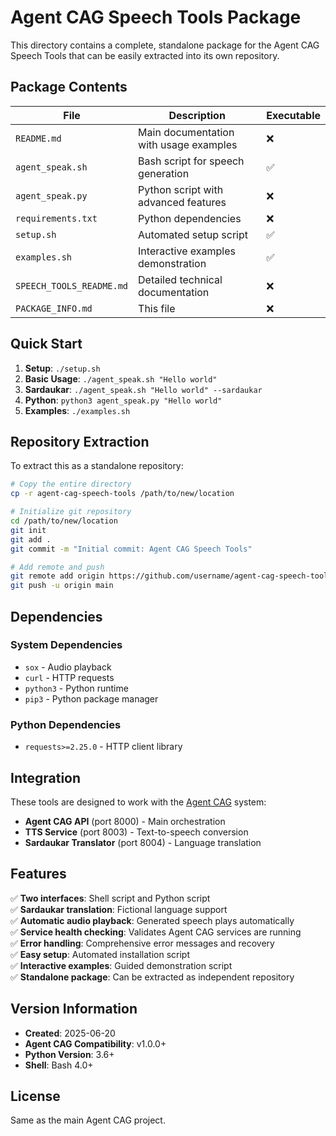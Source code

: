 # Agent CAG Speech Tools Package

This directory contains a complete, standalone package for the Agent CAG Speech Tools that can be easily extracted into its own repository.

## Package Contents

| File | Description | Executable |
|------|-------------|------------|
| `README.md` | Main documentation with usage examples | ❌ |
| `agent_speak.sh` | Bash script for speech generation | ✅ |
| `agent_speak.py` | Python script with advanced features | ❌ |
| `requirements.txt` | Python dependencies | ❌ |
| `setup.sh` | Automated setup script | ✅ |
| `examples.sh` | Interactive examples demonstration | ✅ |
| `SPEECH_TOOLS_README.md` | Detailed technical documentation | ❌ |
| `PACKAGE_INFO.md` | This file | ❌ |

## Quick Start

1. **Setup**: `./setup.sh`
2. **Basic Usage**: `./agent_speak.sh "Hello world"`
3. **Sardaukar**: `./agent_speak.sh "Hello world" --sardaukar`
4. **Python**: `python3 agent_speak.py "Hello world"`
5. **Examples**: `./examples.sh`

## Repository Extraction

To extract this as a standalone repository:

```bash
# Copy the entire directory
cp -r agent-cag-speech-tools /path/to/new/location

# Initialize git repository
cd /path/to/new/location
git init
git add .
git commit -m "Initial commit: Agent CAG Speech Tools"

# Add remote and push
git remote add origin https://github.com/username/agent-cag-speech-tools.git
git push -u origin main
```

## Dependencies

### System Dependencies
- `sox` - Audio playback
- `curl` - HTTP requests
- `python3` - Python runtime
- `pip3` - Python package manager

### Python Dependencies
- `requests>=2.25.0` - HTTP client library

## Integration

These tools are designed to work with the [Agent CAG](https://github.com/prettygoodapps/agent-cag) system:

- **Agent CAG API** (port 8000) - Main orchestration
- **TTS Service** (port 8003) - Text-to-speech conversion
- **Sardaukar Translator** (port 8004) - Language translation

## Features

✅ **Two interfaces**: Shell script and Python script  
✅ **Sardaukar translation**: Fictional language support  
✅ **Automatic audio playback**: Generated speech plays automatically  
✅ **Service health checking**: Validates Agent CAG services are running  
✅ **Error handling**: Comprehensive error messages and recovery  
✅ **Easy setup**: Automated installation script  
✅ **Interactive examples**: Guided demonstration script  
✅ **Standalone package**: Can be extracted as independent repository  

## Version Information

- **Created**: 2025-06-20
- **Agent CAG Compatibility**: v1.0.0+
- **Python Version**: 3.6+
- **Shell**: Bash 4.0+

## License

Same as the main Agent CAG project.